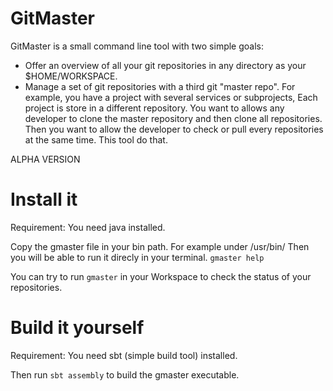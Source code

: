 GitMaster
=========

GitMaster is a small command line tool with two simple goals:
- Offer an overview of all your git repositories in any directory as your $HOME/WORKSPACE.
- Manage a set of git repositories with a third git "master repo". For example, you have a project with several services or subprojects, Each project is store in a different repository. You want to allows any developer to clone the master repository and then clone all repositories. Then you want to allow the developer to check or pull every repositories at the same time. This tool do that.

ALPHA VERSION

# Install it
Requirement: You need java installed.

Copy the gmaster file in your bin path. For example under /usr/bin/
Then you will be able to run it direcly in your terminal.
`gmaster help`

You can try to run `gmaster` in your Workspace to check the status of your repositories.

# Build it yourself

Requirement: You need sbt (simple build tool) installed.

Then run `sbt assembly` to build the gmaster executable.

